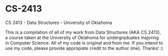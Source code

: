 # CS-2413
CS 2413 - Data Structures - University of Oklahoma

This is a compilation of all of my work from Data Structures (AKA CS 2413), a course taken at the University of Oklahoma for undergraduates majoring in Computer Science. All of my code is original and from me. If you intend to use my code, please provide appropiate credit to the author (me). Thanks! :)
